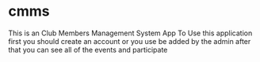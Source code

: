 # cmms

This is an Club Members Management System App
To Use this application first you should create an account or 
you use be added by the admin after that you can see all of the
events and participate 